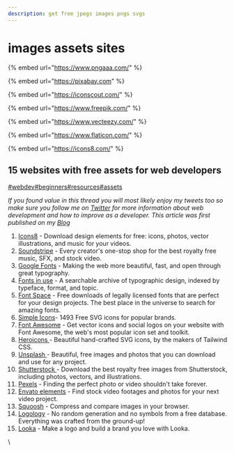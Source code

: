 ```yaml
---
description: get free jpegs images pngs svgs
---
```


# images assets sites

{% embed url="https://www.pngaaa.com/" %}

{% embed url="https://pixabay.com" %}

{% embed url="https://iconscout.com/" %}

{% embed url="https://www.freepik.com/" %}

{% embed url="https://www.vecteezy.com/" %}

{% embed url="https://www.flaticon.com/" %}

{% embed url="https://icons8.com/" %}





## 15 websites with free assets for web developers

[#webdev](https://dev.to/t/webdev)[#beginners](https://dev.to/t/beginners)[#resources](https://dev.to/t/resources)[#assets](https://dev.to/t/assets)

_If you found value in this thread you will most likely enjoy my tweets too so make sure you follow me on_ [_Twitter_](https://twitter.com/VladPasca5) _for more information about web development and how to improve as a developer. This article was first published on my_ [_Blog_](https://vladpasca.hashnode.dev/)

1. [Icons8](https://t.co/sCxIah5tz1?amp=1) - Download design elements for free: icons, photos, vector illustrations, and music for your videos.
2. [Soundstripe](http://soundstripe.com/) - Every creator's one-stop shop for the best royalty free music, SFX, and stock video.
3. [Google Fonts](http://fonts.google.com/) - Making the web more beautiful, fast, and open through great typography.
4. [Fonts in use](http://fontsinuse.com/) - A searchable archive of typographic design, indexed by typeface, format, and topic.
5. [Font Space](http://fontspace.com/) - Free downloads of legally licensed fonts that are perfect for your design projects. The best place in the universe to search for amazing fonts.
6. [Simple Icons](http://simpleicons.org/)- 1493 Free SVG icons for popular brands.
7. [Font Awesome](http://fontawesome.com/) - Get vector icons and social logos on your website with Font Awesome, the web's most popular icon set and toolkit.
8. [Heroicons ](http://heroicons.com/)- Beautiful hand-crafted SVG icons, by the makers of Tailwind CSS.
9. [Unsplash ](http://unsplash.com/)- Beautiful, free images and photos that you can download and use for any project.
10. [Shutterstock ](http://shutterstock.com/)- Download the best royalty free images from Shutterstock, including photos, vectors, and illustrations.
11. [Pexels](http://pexels.com/) - Finding the perfect photo or video shouldn't take forever.
12. [Envato elements](http://elements.envato.com/) - Find stock video footages and photos for your next video project.
13. [Squoosh](http://squoosh.app/) - Compress and compare images in your browser.
14. [Logology](http://logology.co/) - No random generation and no symbols from a free database. Everything was crafted from the ground-up!
15. [Looka](http://looka.com/) - Make a logo and build a brand you love with Looka.

\
